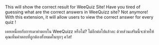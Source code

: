 This will show the correct result for WeeQuiz Site!
Have you tired of guessing what are the correct answers in WeeQuizz site? Not anymore! With this extension, it will allow users to view the correct answer for every quiz !

เคยเหนื่อยกับการเดาคำตอบใน WeeQuizz หรือไม่? ไม่อีกต่อไปแล้วละ ด้วยส่วนเสริมนี้จะช่วยให้คุณเห็นคำตอบที่ถูกต้องทั้งหมดในทุกๆ ควิส!